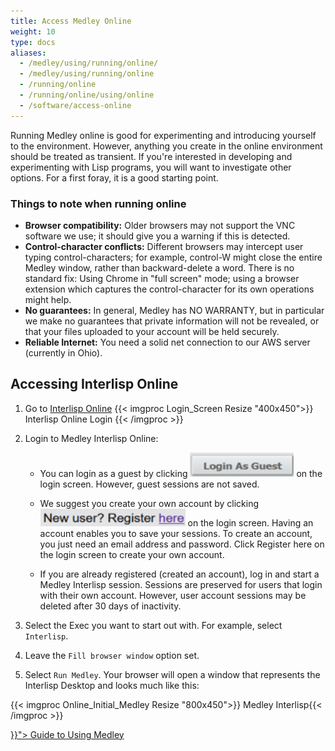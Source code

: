 ```yaml
---
title: Access Medley Online
weight: 10
type: docs
aliases:
  - /medley/using/running/online/	
  - /medley/using/running/online
  - /running/online
  - /running/online/using/online
  - /software/access-online
---
```


Running Medley online is good for experimenting and introducing yourself to the environment. However, anything you create in the online environment should be treated as transient. If you're interested in developing and experimenting with Lisp programs, you will want to investigate other options. For a first foray, it is a good starting point.

### Things to note when running online

* **Browser compatibility:** Older browsers may not support the VNC software we use; it should give you a warning if this is detected.
* **Control-character conflicts:** Different browsers may intercept user typing control-characters; for example, control-W might close the entire Medley window, rather than backward-delete a word. There is no standard fix: Using Chrome in "full screen" mode; using a browser extension which captures the control-character for its own operations might help. 
* **No guarantees:** In general, Medley has NO WARRANTY, but in particular we make no guarantees that private information will not be revealed, or that your files uploaded to your account will be held securely.
* **Reliable Internet:** You need a solid net connection to our AWS server (currently in Ohio).

## Accessing Interlisp Online

1. Go to [Interlisp Online](https://online.interlisp.org/)
{{< imgproc Login_Screen Resize "400x450">}} Interlisp Online Login {{< /imgproc >}}
2. Login to Medley Interlisp Online:
   * You can login as a guest by clicking <img src="Guest_Login_button.png" alt="Guest Login button"> on the login screen. However, guest sessions are not saved.
   * We suggest you create your own account by clicking <img src="New_User_Register_here_button.png" alt="New User Register here button"> on the login screen. Having an account enables you to save your sessions. To create an account, you just need an email address and password. Click Register here on the login screen to create your own account.

   * If you are already registered (created an account), log in and start a Medley Interlisp session. Sessions are preserved for users that login with their own account. However, user account sessions may be deleted after 30 days of inactivity.

3. Select the Exec you want to start out with. For example, select `Interlisp`. 

4. Leave the `Fill browser window` option set. 

5. Select `Run Medley`.
Your browser will open a window that represents the Interlisp Desktop and looks much like this:

{{< imgproc Online_Initial_Medley Resize "800x450">}} Medley Interlisp{{< /imgproc >}}

<div class="mx-auto">
 <a class="btn btn-lg btn-danger mr-3 mb-4" href="{{< relref "../.." >}}">
  Guide to Using Medley<i class="fas fa-arrow-alt-circle-right ml-2"></i>
 </a>
</div>

